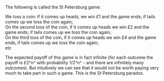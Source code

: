 The following is called the St Petersburg game:

We toss a coin: if it comes up heads, we win £1 and the game ends; if
tails comes up we toss the coin again;\
 On the second toss of the coin, if it comes up heads we win £2 and the
game ends; if tails comes up we toss the coin again;\
 On the third toss of the coin, if it comes up heads we win £4 and the
game ends; if tails comes up we toss the coin again;\
 etc

The expected payoff of this game is in fact infinite (for each outcome
the payoff is £2^n^ with probability 1/2^n^ - and there are infinitely
many outcomes). But intuitively we can see that it would not be worth
paying very much to take part in such a game. This is the St Petersburg
paradox.
